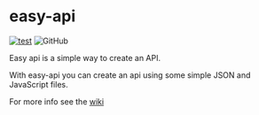 # easy-api
[![test](https://github.com/lucasammer/easy-api/actions/workflows/test.yml/badge.svg?event=pull_request)](https://github.com/lucasammer/easy-api/actions/workflows/test.yml)
![GitHub](https://img.shields.io/github/license/lucasammer/easy-api?color=%23BF40BF)


Easy api is a simple way to create an API.

With easy-api you can create an api using some simple JSON and JavaScript files.

For more info see the [wiki](https://github.com/lucasammer/easy-api/wiki)
